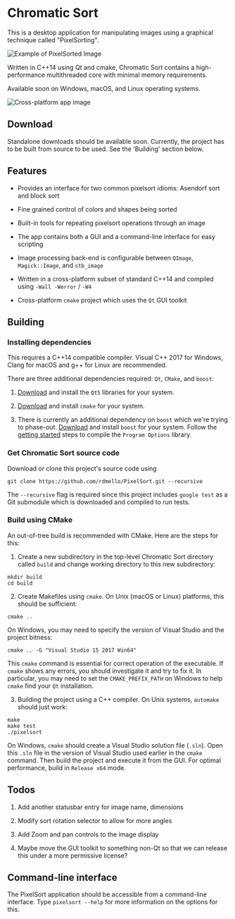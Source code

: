 
# Chromatic Sort

This is a desktop application for manipulating images using a graphical technique called "PixelSorting". 

![Example of PixelSorted Image](http://i.imgur.com/C4ukJqa.png)

Written in C++14 using Qt and cmake, Chromatic Sort contains a high-performance multithreaded core with minimal memory requirements. 

Available soon on Windows, macOS, and Linux operating systems.   

![Cross-platform app image](https://i.imgur.com/VWA6TWW.png)

## Download

Standalone downloads should be available soon. Currently, the project has to be built from source to be used. See the 'Building' section below.

## Features

* Provides an interface for two common pixelsort idioms: Asendorf sort and block sort

* Fine grained control of colors and shapes being sorted

* Built-in tools for repeating pixelsort operations through an image

* The app contains both a GUI and a command-line interface for easy scripting

* Image processing back-end is configurable between `QImage`, `Magick::Image`, and `stb_image`

* Written in a cross-platform subset of standard C++14 and compiled using `-Wall -Werror` / `-W4`

* Cross-platform `cmake` project which uses the `Qt` GUI toolkit

## Building

### Installing dependencies

This requires a C++14 compatible compiler. Visual C++ 2017 for Windows, Clang for macOS and g++ for Linux are recommended. 

There are three additional dependencies required: `Qt`, `CMake`, and `boost`:

1. [Download](https://info.qt.io/download-qt-for-application-development) and install the `Qt5` libraries for your system. 

2. [Download](https://cmake.org/download/) and install `cmake` for your system. 

3. There is currently an additional dependency on `boost` which we're trying to phase-out. [Download](http://www.boost.org/users/download/) and install `boost` for your system. Follow the [getting started](http://www.boost.org/doc/libs/1_64_0/more/getting_started/) steps to compile the `Program Options` library.

### Get Chromatic Sort source code

Download or clone this project's source code using 
```
git clone https://github.com/rdmello/PixelSort.git --recursive
```

The `--recursive` flag is required since this project includes `google test` as a Git submodule which is downloaded and compiled to run tests. 

### Build using CMake

An out-of-tree build is recommended with CMake. Here are the steps for this: 

1. Create a new subdirectory in the top-level Chromatic Sort directory called `build` and change working directory to this new subdirectory: 

```
mkdir build
cd build
```

2. Create Makefiles using `cmake`. On Unix (macOS or Linux) platforms, this should be sufficient:

```
cmake ..
```

On Windows, you may need to specify the version of Visual Studio and the project bitness: 

```
cmake .. -G "Visual Studio 15 2017 Win64"
```

This `cmake` command is essential for correct operation of the executable. If `cmake` shows any errors, you should investigate it and try to fix it. In particular, you may need to set the `CMAKE_PREFIX_PATH` on Windows to help `cmake` find your `Qt` installation. 

3. Building the project using a C++ compiler. On Unix systems, `automake` should just work:

```
make
make test
./pixelsort
```

On Windows, `cmake` should create a Visual Studio solution file (`.sln`). Open this `.sln` file in the version of Visual Studio used earlier in the `cmake` command. Then build the project and execute it from the GUI. For optimal performance, build in `Release x64` mode. 

## Todos

1. Add another statusbar entry for image name, dimensions

2. Modify sort rotation selector to allow for more angles

3. Add Zoom and pan controls to the image display

4. Maybe move the GUI toolkit to something non-Qt so that we can release this under a more permissive license?

## Command-line interface

The PixelSort application should be accessible from a command-line interface. Type `pixelsort --help` for more information on the options for this. 

